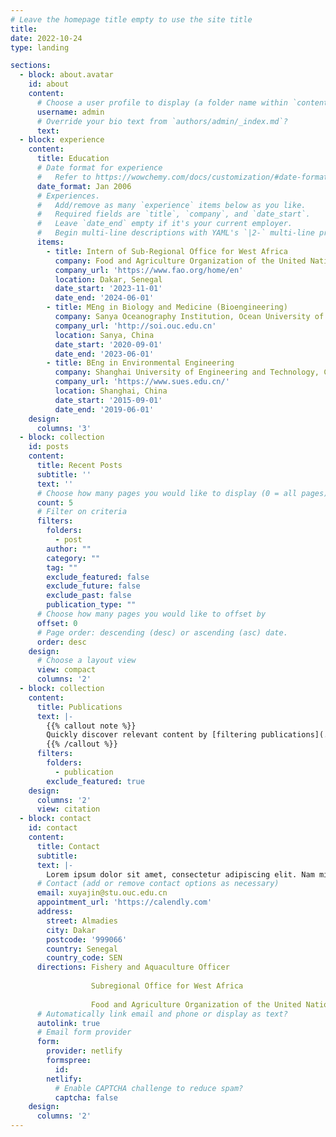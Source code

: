 ```yaml
---
# Leave the homepage title empty to use the site title
title:
date: 2022-10-24
type: landing

sections:
  - block: about.avatar
    id: about
    content:
      # Choose a user profile to display (a folder name within `content/authors/`)
      username: admin
      # Override your bio text from `authors/admin/_index.md`?
      text:
  - block: experience
    content:
      title: Education
      # Date format for experience
      #   Refer to https://wowchemy.com/docs/customization/#date-format
      date_format: Jan 2006
      # Experiences.
      #   Add/remove as many `experience` items below as you like.
      #   Required fields are `title`, `company`, and `date_start`.
      #   Leave `date_end` empty if it's your current employer.
      #   Begin multi-line descriptions with YAML's `|2-` multi-line prefix.
      items:
        - title: Intern of Sub-Regional Office for West Africa
          company: Food and Agriculture Organization of the United Nations
          company_url: 'https://www.fao.org/home/en'
          location: Dakar, Senegal
          date_start: '2023-11-01'
          date_end: '2024-06-01'
        - title: MEng in Biology and Medicine (Bioengineering)
          company: Sanya Oceanography Institution, Ocean University of China
          company_url: 'http://soi.ouc.edu.cn'
          location: Sanya, China
          date_start: '2020-09-01'
          date_end: '2023-06-01'
        - title: BEng in Environmental Engineering
          company: Shanghai University of Engineering and Technology, College of Chemistry and Chemical Engineering
          company_url: 'https://www.sues.edu.cn/'
          location: Shanghai, China
          date_start: '2015-09-01'
          date_end: '2019-06-01'
    design:
      columns: '3'
  - block: collection
    id: posts
    content:
      title: Recent Posts
      subtitle: ''
      text: ''
      # Choose how many pages you would like to display (0 = all pages)
      count: 5
      # Filter on criteria
      filters:
        folders:
          - post
        author: ""
        category: ""
        tag: ""
        exclude_featured: false
        exclude_future: false
        exclude_past: false
        publication_type: ""
      # Choose how many pages you would like to offset by
      offset: 0
      # Page order: descending (desc) or ascending (asc) date.
      order: desc
    design:
      # Choose a layout view
      view: compact
      columns: '2'
  - block: collection
    content:
      title: Publications
      text: |-
        {{% callout note %}}
        Quickly discover relevant content by [filtering publications](./publication/).
        {{% /callout %}}
      filters:
        folders:
          - publication
        exclude_featured: true
    design:
      columns: '2'
      view: citation
  - block: contact
    id: contact
    content:
      title: Contact
      subtitle:
      text: |-
        Lorem ipsum dolor sit amet, consectetur adipiscing elit. Nam mi diam, venenatis ut magna et, vehicula efficitur enim.
      # Contact (add or remove contact options as necessary)
      email: xuyajin@stu.ouc.edu.cn
      appointment_url: 'https://calendly.com'
      address:
        street: Almadies
        city: Dakar
        postcode: '999066'
        country: Senegal
        country_code: SEN
      directions: Fishery and Aquaculture Officer
    
                  Subregional Office for West Africa
    
                  Food and Agriculture Organization of the United Nations (FAO)
      # Automatically link email and phone or display as text?
      autolink: true
      # Email form provider
      form:
        provider: netlify
        formspree:
          id:
        netlify:
          # Enable CAPTCHA challenge to reduce spam?
          captcha: false
    design:
      columns: '2'
---
```

